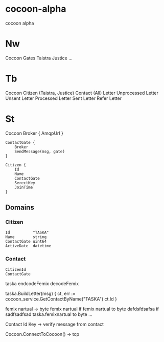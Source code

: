 # cocoon-alpha
cocoon alpha

# Nw
Cocoon
    Gates
    Taistra
    Justice
    ...

# Tb
Cocoon
    Citizen (Taistra, Justice)
    Contact (All)
    Letter
        Unprocessed Letter
        Unsent Letter
        Processed Letter
        Sent Letter
        Refer Letter

# St
Cocoon
    Broker {
        AmqpUrl
    }

    ContactGate {
        Broker
        SendMessage(msg, gate)
    }

    Citizen {
        Id
        Name
        ContactGate
        SerectKey
        JoinTime
    }

## Domains

### Citizen

```
Id          "TASKA"
Name        string
ContactGate uint64
ActiveDate  datetime
```

### Contact

```
CitizenId
ContactGate
```

taska
    endcodeFemix
    decodeFemix

taska.BuildLetter(msg) {
    ct, err := cocoon_service.GetContactByName("TASKA")
    ct.Id
}

femix nartual -> byte
femix nartual
if femix nartual to byte
dafdsfdsafsa
    if sadfsadfsad
        taska.femixnartual to byte ...


Contact
Id
Key -> verify message from contact

Cocoon.ConnectToCocoon() -> tcp
